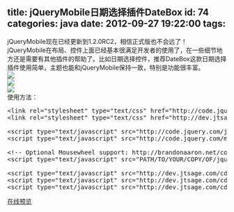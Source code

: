 title: jQueryMobile日期选择插件DateBox
id: 74
categories: java
date: 2012-09-27 19:22:00
tags:
---

jQueryMobile现在已经更新到1.2.0RC2，相信正式版也不会远了！
</br> jQueryMobile在布局、控件上面已经基本很满足开发者的使用了，在一些细节地方还是需要有其他插件的帮助了。比如日期选择控件，推荐DateBox这款日期选择插件使用简单，主题也能和jQueryMobile保持一致，特别是功能很丰富。
</br>![](http://m1.img.libdd.com/farm4/2012/0926/11/04CAAABFDA02CAA4B4BFBD74018861FB73905C9BE40C_352_352.JPEG)</img>
</br>![](http://m2.img.libdd.com/farm5/2012/0926/11/FEA1E5F412E6CCC24EC4DC931BA3F791F2F4A65EF698_308_258.JPEG)</img>
</br>![](http://m3.img.libdd.com/farm4/2012/0926/11/09539A988C601D0A3B71E2CCC9CC4C744DECF15EF698_301_264.JPEG)</img>
</br> 使用方法：
</br>
<pre config="brush:html;toolbar:false;">
&lt;link rel=&quot;stylesheet&quot; type=&quot;text/css&quot; href=&quot;http://code.jquery.com/mobile/latest/jquery.mobile.min.css&quot; /&gt;
&lt;link rel=&quot;stylesheet&quot; type=&quot;text/css&quot; href=&quot;http://dev.jtsage.com/cdn/datebox/latest/jqm-datebox.min.css&quot; /&gt;

&lt;script type=&quot;text/javascript&quot; src=&quot;http://code.jquery.com/jquery-1.7.1.min.js&quot;&gt;&lt;/script&gt;
&lt;script type=&quot;text/javascript&quot; src=&quot;http://code.jquery.com/mobile/latest/jquery.mobile.min.js&quot;&gt;&lt;/script&gt;

&lt;!-- Optional Mousewheel support: http://brandonaaron.net/code/mousewheel/docs --&gt;
&lt;script type=&quot;text/javascript&quot; src=&quot;PATH/TO/YOUR/COPY/OF/jquery.mousewheel.min.js&quot;&gt;&lt;/script&gt;

&lt;script type=&quot;text/javascript&quot; src=&quot;http://dev.jtsage.com/cdn/datebox/latest/jqm-datebox.core.min.js&quot;&gt;&lt;/script&gt;
&lt;script type=&quot;text/javascript&quot; src=&quot;http://dev.jtsage.com/cdn/datebox/latest/jqm-datebox.mode.calbox.min.js&quot;&gt;&lt;/script&gt;
&lt;script type=&quot;text/javascript&quot; src=&quot;http://dev.jtsage.com/cdn/datebox/i18n/jquery.mobile.datebox.i18n.en_US.utf8.js&quot;&gt;&lt;/script&gt;
</pre>

[在线预览](http://dev.jtsage.com/jQM-DateBox2/ "在线预览")
